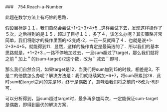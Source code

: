 ###　754.Reach-a-Number

此题在数学方法上有巧妙的思路．

假设目标是１１，我们自然会尝试+1+2+3+4+5...这样尝试下去，发现这样操作了５次，之后得到的是１５，超过了目标１１，多了４，该怎么办呢？其实策略非常简单，我们将刚才的操作里面的+2变成-2，一正一反就降了４．也就是说+1-2+3+4+5，就能得到11．显然，这样的操作肯定是最简洁的了．所以我们的基本思路就是，+1+2+3...一路不停地加过去，一旦sum超过了target，那么我们就将之前＂加上＂的(sum-target)/2这个数，改为＂减去＂即可．

那么我们自然会问，如果target是12，当我们将sum加到15的时候，相差是3，不是二的倍数怎么办呢？解决方法是：我们就继续累加+6+7，将sum积累到28．此时sum和target之间的差是16，终于是偶数了，意味着我们将之前的+8改为-8即可．

可以分析得到，当sum超过target时，最多再多加两次，一定能保证sum-target是偶数，即得到最优的解决方案．
